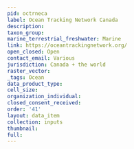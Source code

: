 ```yaml
---
pid: octrneca
label: Ocean Tracking Network Canada
description: 
taxon_group: 
marine_terrestrial_freshwater: Marine
link: https://oceantrackingnetwork.org/
open_closed: Open
contact_email: Various
jurisdiction: Canada + the world
raster_vector: 
_tags: Ocean
data_product_type: 
cell_size: 
organization_individual: 
closed_consent_received: 
order: '41'
layout: data_item
collection: inputs
thumbnail: 
full: 
---
```

